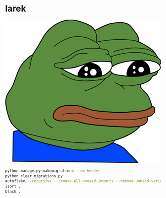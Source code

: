 # larek

<p align="center">
  <img src="./pepe.svg" alt="PEPE"/>
</p>

```bash
python manage.py makemigrations --no-header
python clear_migrations.py
autoflake --recursive --remove-all-unused-imports --remove-unused-variables --in-place --exclude venv,migrations .
isort .
black .
```